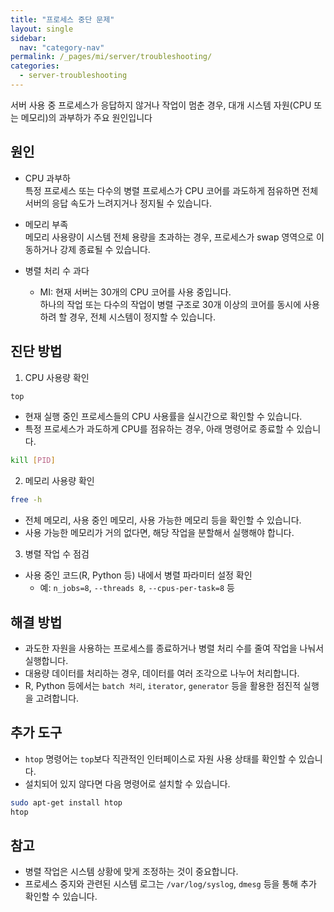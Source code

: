 ```yaml
---
title: "프로세스 중단 문제"
layout: single
sidebar:
  nav: "category-nav"
permalink: /_pages/mi/server/troubleshooting/
categories:
  - server-troubleshooting
---
```



서버 사용 중 프로세스가 응답하지 않거나 작업이 멈춘 경우, 대개 시스템 자원(CPU 또는 메모리)의 과부하가 주요 원인입니다

## 원인

- CPU 과부하  
  특정 프로세스 또는 다수의 병렬 프로세스가 CPU 코어를 과도하게 점유하면 전체 서버의 응답 속도가 느려지거나 정지될 수 있습니다.

- 메모리 부족  
  메모리 사용량이 시스템 전체 용량을 초과하는 경우, 프로세스가 swap 영역으로 이동하거나 강제 종료될 수 있습니다.

- 병렬 처리 수 과다  
  * MI: 현재 서버는 30개의 CPU 코어를 사용 중입니다.  
  하나의 작업 또는 다수의 작업이 병렬 구조로 30개 이상의 코어를 동시에 사용하려 할 경우, 전체 시스템이 정지할 수 있습니다.

## 진단 방법

1. CPU 사용량 확인

```bash
top
```

- 현재 실행 중인 프로세스들의 CPU 사용률을 실시간으로 확인할 수 있습니다.
- 특정 프로세스가 과도하게 CPU를 점유하는 경우, 아래 명령어로 종료할 수 있습니다.

```bash
kill [PID]
```

2. 메모리 사용량 확인

```bash
free -h
```

- 전체 메모리, 사용 중인 메모리, 사용 가능한 메모리 등을 확인할 수 있습니다.
- 사용 가능한 메모리가 거의 없다면, 해당 작업을 분할해서 실행해야 합니다.

3. 병렬 작업 수 점검
- 사용 중인 코드(R, Python 등) 내에서 병렬 파라미터 설정 확인
  - 예: `n_jobs=8`, `--threads 8`, `--cpus-per-task=8` 등

## 해결 방법

- 과도한 자원을 사용하는 프로세스를 종료하거나 병렬 처리 수를 줄여 작업을 나눠서 실행합니다.
- 대용량 데이터를 처리하는 경우, 데이터를 여러 조각으로 나누어 처리합니다.
- R, Python 등에서는 `batch 처리`, `iterator`, `generator` 등을 활용한 점진적 실행을 고려합니다.

## 추가 도구

- `htop` 명령어는 `top`보다 직관적인 인터페이스로 자원 사용 상태를 확인할 수 있습니다.
- 설치되어 있지 않다면 다음 명령어로 설치할 수 있습니다.

```bash
sudo apt-get install htop
htop
```

## 참고

- 병렬 작업은 시스템 상황에 맞게 조정하는 것이 중요합니다.
- 프로세스 중지와 관련된 시스템 로그는 `/var/log/syslog`, `dmesg` 등을 통해 추가 확인할 수 있습니다.

